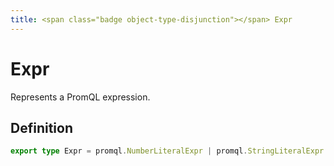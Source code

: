 ```yaml
---
title: <span class="badge object-type-disjunction"></span> Expr
---
```

# <span class="badge object-type-disjunction"></span> Expr

Represents a PromQL expression.

## Definition

```typescript
export type Expr = promql.NumberLiteralExpr | promql.StringLiteralExpr | promql.SubqueryExpr | promql.AggregationExpr | promql.VectorExpr | promql.BinaryExpr | promql.UnaryExpr | promql.FuncCallExpr;

```
